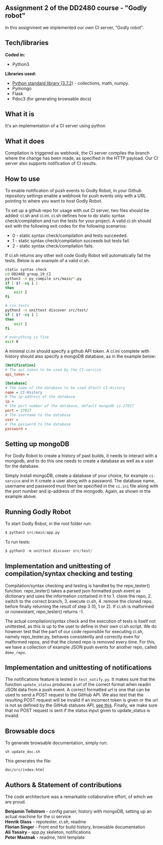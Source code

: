 ## Assignment 2 of the DD2480 course - "Godly robot"
In this assignment we implemented our own CI server, "Godly robot".

## Tech/libraries
<b>Coded in:</b>
- Python3

<b>Libraries used:</b>
- [Python standard library (3.7.2)](https://docs.python.org/3/library/) - collections, math, numpy.
- Pymongo
- Flask
- Pdoc3 (for generating browsable docs)

## What it is
It's an implementation of a CI server using python

## What it does
Compilation is triggered as webhook, the CI server compiles the branch where the change has been made, as specified in the HTTP payload. Our CI server also supports notification of CI results.

## How to use
To enable notification of push events to Godly Robot, in your Github repository settings enable
a webhook for push events only with a URL pointing to where you want to host Godly Robot.

To set up a github repo for usage with out CI server, two files should be added: ci.sh and ci.ini.
ci.sh defines how to do static syntax check/compilation and run the tests for your project. A valid
ci.sh should exit with the following exit codes for the following scenarios:

* 0 - static syntax check/compilation and tests succeeded.
* 1 - static syntax check/compilation succeeds but tests fail.
* 2 - static syntax check/compilation fails.

If ci.sh returns any other exit code Godly Robot will automatically fail the tests. Below is an example
of a valid ci.sh.

```bash
static syntax check
cd DD2480_group_19_CI
python3 -m py_compile src/main/*.py
if [ $? -eq 1 ]
then
	exit 2
fi

# run tests
python3 -m unittest discover src/test/
if [ $? -eq 1 ]
then
	exit 1
fi

# everything is fine
exit 0
```

A minimal ci.ini should specify a github API token. A ci.ini complete with history should also
specify a mongoDB database, as in the example below:

```ini
[Notification]
# The api-token to be used by the CI-service
api_token =

[Database]
# The name of the database to be used dfault CI-History
name = CI-History
# The ip-address of the database
ip =
# The port number of the database, default mongodb is 27017
port = 27017
# The username to the database
user =
# The password to the database
password =
```

## Setting up mongoDB
For Godly Robot to create a history of past builds, it needs to
interact with a mongodb, and to do this one needs to create a database
as well as a user for the database.

Simply install mongoDB, create a database of your choice, for example
`ci-service` and in it create a user along with a password. The
database name, username and password must then be specified in the
`ci.ini` file along with the port number and ip-address of the
mongodb. Again, as shown in the example above.


## Running Godly Robot
To start Godly Robot, in the root folder run:
```Python
$ python3 src/main/app.py
```

To run tests:
```Python
$ python3 -m unittest discover src/test/
```
## Implementation and unittesting of compilation/syntax checking and testing
Compilation/syntax checking and testing is handled by the repo_tester() function. repo_tester()
takes a parsed json formatted push event as dictionary and uses the information contained in it
to 1. clone the repo, 2. switch to the correct branch, 3. execute ci.sh, 4. remove the cloned repo, 
before finally returning the result of step 3 (0, 1 or 2). If ci.sh is malformed or nonexistant,
repo_tester() returns -1.

The actual compilation/syntax check and the execution of tests is itself not unittested, as this
is up to the user to define in their own ci.sh script. We do however test that the part of our code
reponsible for executing ci.sh, namely repo_tester.py, behaves consistently and correctly even for
malformed repos, and that the cloned repo is removed every time. For this, we have a collection of
example JSON push events for another repo, called `demo_repo`.

## Implementation and unittesting of notifications
The notifications feature is tested in `test_notify.py`. It makes sure that the function `update_status`
produces a url of the correct format when readin JSON data from a push event. A correct formatted url is one
that can be used to send a POST request to the GitHub API. We also test that the resulting POST request will
be invalid if an incorrect token is given or the url is not as defined by the GitHub statuses API, [see this](https://developer.github.com/v3/repos/statuses/). Finally, we make sure that no POST request is sent if the
status input given to update_status is invalid.

## Browsable docs
To generate browsable documentation, simply run:
```
sh update_doc.sh
```
This generates the file:
```
doc/src/index.html
```

## Authors & Statement of contributions
The code architecture was a remarkable collaborative effort, of which we are proud.

**Benjamin Tellstrom** - config parser, history with mongoDB, setting up an actual machine for the ci service  
**Henrik Glass** - repotester, ci.sh, readme  
**Florian Singer** - Front end for build history, browsable documentation  
**Ali Yassiry** - app.py skeleton, notifications  
**Peter Mastnak** - readme, html template  
